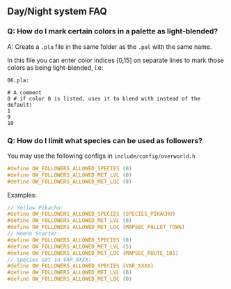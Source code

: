 ## Day/Night system FAQ

### Q: How do I mark certain colors in a palette as light-blended?
A: Create a `.pla` file in the same folder as the `.pal` with the same name.

In this file you can enter color indices [0,15]
on separate lines to mark those colors as being light-blended, i.e:

`06.pla:`
```
# A comment
0 # if color 0 is listed, uses it to blend with instead of the default!
1
9
10
```

### Q: How do I limit what species can be used as followers?
You may use the following configs in `include/config/overworld.h`
```c
#define OW_FOLLOWERS_ALLOWED_SPECIES (0)
#define OW_FOLLOWERS_ALLOWED_MET_LVL (0)
#define OW_FOLLOWERS_ALLOWED_MET_LOC (0)
```
Examples:
```c
// Yellow Pikachu:
#define OW_FOLLOWERS_ALLOWED_SPECIES (SPECIES_PIKACHU)
#define OW_FOLLOWERS_ALLOWED_MET_LVL (0)
#define OW_FOLLOWERS_ALLOWED_MET_LOC (MAPSEC_PALLET_TOWN)
// Hoenn Starter:
#define OW_FOLLOWERS_ALLOWED_SPECIES (0)
#define OW_FOLLOWERS_ALLOWED_MET_LVL (5)
#define OW_FOLLOWERS_ALLOWED_MET_LOC (MAPSEC_ROUTE_101)
// Species set in VAR_XXXX:
#define OW_FOLLOWERS_ALLOWED_SPECIES (VAR_XXXX)
#define OW_FOLLOWERS_ALLOWED_MET_LVL (0)
#define OW_FOLLOWERS_ALLOWED_MET_LOC (0)
```
